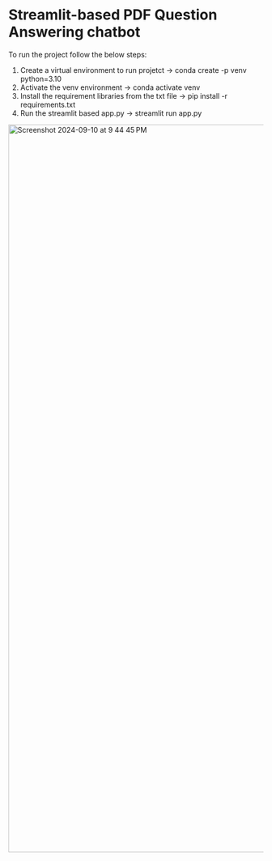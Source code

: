 # Streamlit-based PDF Question Answering chatbot
To run the project follow the below steps:
1. Create a virtual environment to run projetct ->
   conda create -p venv python=3.10
2. Activate the venv environment ->
   conda activate venv
3. Install the requirement libraries from the txt file ->
   pip install -r requirements.txt
4. Run the streamlit based app.py ->
   streamlit run app.py


<img width="1439" alt="Screenshot 2024-09-10 at 9 44 45 PM" src="https://github.com/user-attachments/assets/b4537baa-858b-409a-ae52-d9cc74f5fa94">
